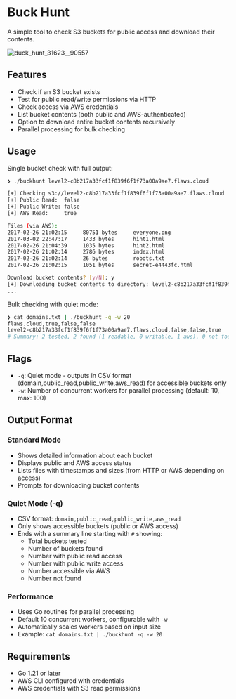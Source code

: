 # Buck Hunt


A simple tool to check S3 buckets for public access and download their contents.

![duck_hunt_31623__90557](https://github.com/user-attachments/assets/9c953842-1c24-4425-9d3d-1f75f66fc33e)


## Features

- Check if an S3 bucket exists
- Test for public read/write permissions via HTTP
- Check access via AWS credentials
- List bucket contents (both public and AWS-authenticated)
- Option to download entire bucket contents recursively
- Parallel processing for bulk checking

## Usage

Single bucket check with full output:
```bash
❯ ./buckhunt level2-c8b217a33fcf1f839f6f1f73a00a9ae7.flaws.cloud

[+] Checking s3://level2-c8b217a33fcf1f839f6f1f73a00a9ae7.flaws.cloud
[+] Public Read:  false
[+] Public Write: false
[+] AWS Read:     true

Files (via AWS):
2017-02-26 21:02:15     80751 bytes     everyone.png
2017-03-02 22:47:17     1433 bytes      hint1.html
2017-02-26 21:04:39     1035 bytes      hint2.html
2017-02-26 21:02:14     2786 bytes      index.html
2017-02-26 21:02:14     26 bytes        robots.txt
2017-02-26 21:02:15     1051 bytes      secret-e4443fc.html

Download bucket contents? [y/N]: y
[+] Downloading bucket contents to directory: level2-c8b217a33fcf1f839f6f1f73a00a9ae7.flaws.cloud
...
```

Bulk checking with quiet mode:
```bash
❯ cat domains.txt | ./buckhunt -q -w 20
flaws.cloud,true,false,false
level2-c8b217a33fcf1f839f6f1f73a00a9ae7.flaws.cloud,false,false,true
# Summary: 2 tested, 2 found (1 readable, 0 writable, 1 aws), 0 not found
```

## Flags

- `-q`: Quiet mode - outputs in CSV format (domain,public_read,public_write,aws_read) for accessible buckets only
- `-w`: Number of concurrent workers for parallel processing (default: 10, max: 100)

## Output Format

### Standard Mode
- Shows detailed information about each bucket
- Displays public and AWS access status
- Lists files with timestamps and sizes (from HTTP or AWS depending on access)
- Prompts for downloading bucket contents

### Quiet Mode (-q)
- CSV format: `domain,public_read,public_write,aws_read`
- Only shows accessible buckets (public or AWS access)
- Ends with a summary line starting with `#` showing:
  - Total buckets tested
  - Number of buckets found
  - Number with public read access
  - Number with public write access
  - Number accessible via AWS
  - Number not found

### Performance
- Uses Go routines for parallel processing
- Default 10 concurrent workers, configurable with `-w`
- Automatically scales workers based on input size
- Example: `cat domains.txt | ./buckhunt -q -w 20`

## Requirements

- Go 1.21 or later
- AWS CLI configured with credentials
- AWS credentials with S3 read permissions
